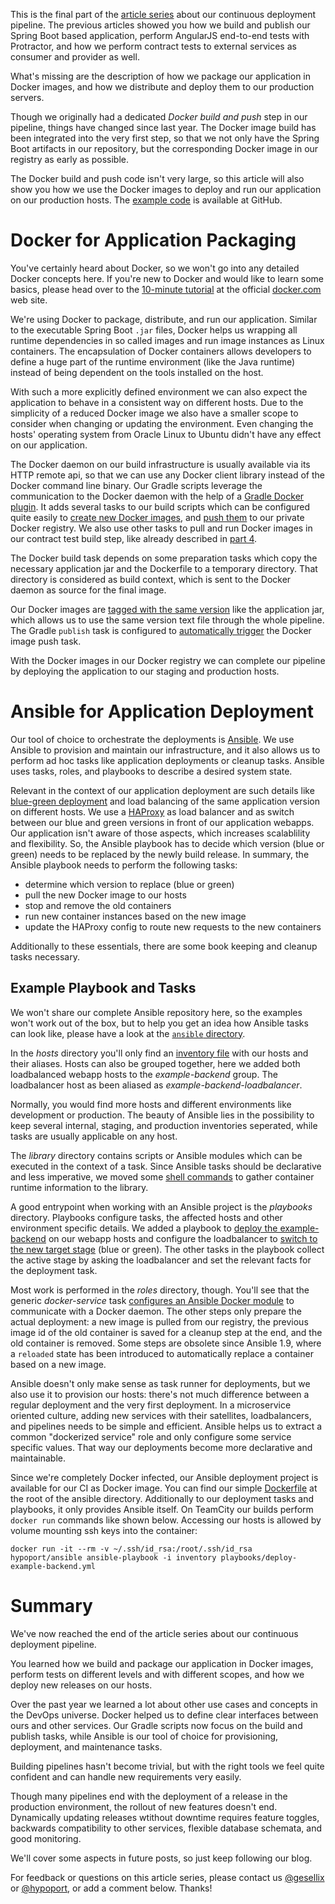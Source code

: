 This is the final part of the [article series](http://blog-it.hypoport.de/2014/07/25/a-continuous-deployment-pipeline-with-gradle-and-docker/) about our continuous deployment pipeline. The previous articles showed you how we build and publish our Spring Boot based application, perform AngularJS end-to-end tests with Protractor, and how we perform contract tests to external services as consumer and provider as well.

What's missing are the description of how we package our application in Docker images, and how we distribute and deploy them to our production servers.

Though we originally had a dedicated *Docker build and push* step in our pipeline, things have changed since last year. The Docker image build has been integrated into the very first step, so that we not only have the Spring Boot artifacts in our repository, but the corresponding Docker image in our registry as early as possible.

The Docker build and push code isn't very large, so this article will also show you how we use the Docker images to deploy and run our application on our production hosts. The [example code](https://github.com/gesellix/pipeline-with-gradle-and-docker/tree/part5) is available at GitHub.

# Docker for Application Packaging

You've certainly heard about Docker, so we won't go into any detailed Docker concepts here. If you're new to Docker and would like to learn some basics, please head over to the [10-minute tutorial](https://www.docker.com/tryit/) at the official [docker.com](https://www.docker.com/) web site.

We're using Docker to package, distribute, and run our application. Similar to the executable Spring Boot `.jar` files, Docker helps us wrapping all runtime dependencies in so called images and run image instances as Linux containers. The encapsulation of Docker containers allows developers to define a huge part of the runtime environment (like the Java runtime) instead of being dependent on the tools installed on the host.

With such a more explicitly defined environment we can also expect the application to behave in a consistent way on different hosts. Due to the simplicity of a reduced Docker image we also have a smaller scope to consider when changing or updating the environment. Even changing the hosts' operating system from Oracle Linux to Ubuntu didn't have any effect on our application.

The Docker daemon on our build infrastructure is usually available via its HTTP remote api, so that we can use any Docker client library instead of the Docker command line binary. Our Gradle scripts leverage the communication to the Docker daemon with the help of a [Gradle Docker plugin](https://github.com/gesellix/pipeline-with-gradle-and-docker/blob/part5/example-project/backend/build.gradle#L14). It adds several tasks to our build scripts which can be configured quite easily to [create new Docker images](https://github.com/gesellix/pipeline-with-gradle-and-docker/blob/part5/example-project/backend/build.gradle#L73), and [push them](https://github.com/gesellix/pipeline-with-gradle-and-docker/blob/part5/example-project/backend/build.gradle#L83) to our private Docker registry. We also use other tasks to pull and run Docker images in our contract test build step, like already described in [part 4](https://github.com/gesellix/pipeline-with-gradle-and-docker/blob/master/articles/part4.md).

The Docker build task depends on some preparation tasks which copy the necessary application jar and the Dockerfile to a temporary directory. That directory is considered as build context, which is sent to the Docker daemon as source for the final image.

Our Docker images are [tagged with the same version](https://github.com/gesellix/pipeline-with-gradle-and-docker/blob/part5/example-project/backend/build.gradle#L75) like the application jar, which allows us to use the same version text file through the whole pipeline. The Gradle `publish` task is configured to [automatically trigger](https://github.com/gesellix/pipeline-with-gradle-and-docker/blob/part5/example-project/backend/build.gradle#L89) the Docker image push task.

With the Docker images in our Docker registry we can complete our pipeline by deploying the application to our staging and production hosts.

# Ansible for Application Deployment

Our tool of choice to orchestrate the deployments is [Ansible](http://www.ansible.com/home). We use Ansible to provision and maintain our infrastructure, and it also allows us to perform ad hoc tasks like application deployments or cleanup tasks. Ansible uses tasks, roles, and playbooks to describe a desired system state.

Relevant in the context of our application deployment are such details like [blue-green deployment](http://martinfowler.com/bliki/BlueGreenDeployment.html) and load balancing of the same application version on different hosts. We use a [HAProxy](http://www.haproxy.org/) as load balancer and as switch between our blue and green versions in front of our application webapps. Our application isn't aware of those aspects, which increases scalablility and flexibility. So, the Ansible playbook has to decide which version (blue or green) needs to be replaced by the newly build release. In summary, the Ansible playbook needs to perform the following tasks:

* determine which version to replace (blue or green)
* pull the new Docker image to our hosts
* stop and remove the old containers
* run new container instances based on the new image
* update the HAProxy config to route new requests to the new containers

Additionally to these essentials, there are some book keeping and cleanup tasks necessary.

## Example Playbook and Tasks

We won't share our complete Ansible repository here, so the examples won't work out of the box, but to help you get an idea how Ansible tasks can look like, please have a look at the [`ansible` directory](https://github.com/gesellix/pipeline-with-gradle-and-docker/tree/part5/ansible).

In the *hosts* directory you'll only find an [inventory file](https://github.com/gesellix/pipeline-with-gradle-and-docker/blob/part5/ansible/hosts/inventory) with our hosts and their aliases. Hosts can also be grouped together, here we added both loadbalanced webapp hosts to the *example-backend* group. The loadbalancer host as been aliased as *example-backend-loadbalancer*.

Normally, you would find more hosts and different environments like development or production. The beauty of Ansible lies in the possibility to keep several internal, staging, and production inventories seperated, while tasks are usually applicable on any host.

The *library* directory contains scripts or Ansible modules which can be executed in the context of a task. Since Ansible tasks should be declarative and less imperative, we moved some [shell commands](https://github.com/gesellix/pipeline-with-gradle-and-docker/blob/part5/ansible/library/docker_facts) to gather container runtime information to the library.

A good entrypoint when working with an Ansible project is the *playbooks* directory. Playbooks configure tasks, the affected hosts and other environment specific details. We added a playbook to [deploy the example-backend](https://github.com/gesellix/pipeline-with-gradle-and-docker/blob/part5/ansible/playbooks/deploy-example-backend.yml#L25) on our webapp hosts and configure the loadbalancer to [switch to the new target stage](https://github.com/gesellix/pipeline-with-gradle-and-docker/blob/part5/ansible/playbooks/deploy-example-backend.yml#L42) (blue or green). The other tasks in the playbook collect the active stage by asking the loadbalancer and set the relevant facts for the deployment task.

Most work is performed in the *roles* directory, though. You'll see that the generic *docker-service* task [configures an Ansible Docker module](https://github.com/gesellix/pipeline-with-gradle-and-docker/blob/part5/ansible/roles/docker-service/tasks/main.yml#L22) to communicate with a Docker daemon. The other steps only prepare the actual deployment: a new image is pulled from our registry, the previous image id of the old container is saved for a cleanup step at the end, and the old container is removed. Some steps are obsolete since Ansible 1.9, where a `reloaded` state has been introduced to automatically replace a container based on a new image.

Ansible doesn't only make sense as task runner for deployments, but we also use it to provision our hosts: there's not much difference between a regular deployment and the very first deployment. In a microservice oriented culture, adding new services with their satellites, loadbalancers, and pipelines needs to be simple and efficient. Ansible helps us to extract a common "dockerized service" role and only configure some service specific values. That way our deployments become more declarative and maintainable.

Since we're completely Docker infected, our Ansible deployment project is available for our CI as Docker image. You can find our simple [Dockerfile](https://github.com/gesellix/pipeline-with-gradle-and-docker/blob/part5/ansible/Dockerfile) at the root of the ansible directory. Additionally to our deployment tasks and playbooks, it only provides Ansible itself. On TeamCity our builds perform `docker run` commands like shown below. Accessing our hosts is allowed by volume mounting ssh keys into the container:

```
docker run -it --rm -v ~/.ssh/id_rsa:/root/.ssh/id_rsa hypoport/ansible ansible-playbook -i inventory playbooks/deploy-example-backend.yml
```

# Summary

We've now reached the end of the article series about our continuous deployment pipeline.

You learned how we build and package our application in Docker images, perform tests on different levels and with different scopes, and how we deploy new releases on our hosts.

Over the past year we learned a lot about other use cases and concepts in the DevOps universe. Docker helped us to define clear interfaces between ours and other services. Our Gradle scripts now focus on the build and publish tasks, while Ansible is our tool of choice for provisioning, deployment, and maintenance tasks.

Building pipelines hasn't become trivial, but with the right tools we feel quite confident and can handle new requirements very easily.

Though many pipelines end with the deployment of a release in the production environment, the rollout of new features doesn't end. Dynamically updating releases wtithout downtime requires feature toggles, backwards compatibility to other services, flexible database schemata, and good monitoring.

We'll cover some aspects in future posts, so just keep following our blog.

For feedback or questions on this article series, please contact us [@gesellix](https://twitter.com/gesellix) or [@hypoport](https://twitter.com/hypoport), or add a comment below. Thanks!
